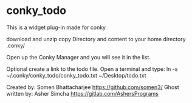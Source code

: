 # conky_todo
This is a widget plug-in made for conky


download and unzip
copy Directory and content to your home directory .conky/

Open up the Conky Manager and you will see it in the list.

Optional create a link to the todo file.
Open a terminal and type:
ln -s ~/.conky/conky_todo/conky_todo.txt ~/Desktop/todo.txt

Created by:
Somen Bhattacharjee https://github.com/somen3/
Ghost written by: Asher Simcha https://gitlab.com/AshersPrograms

